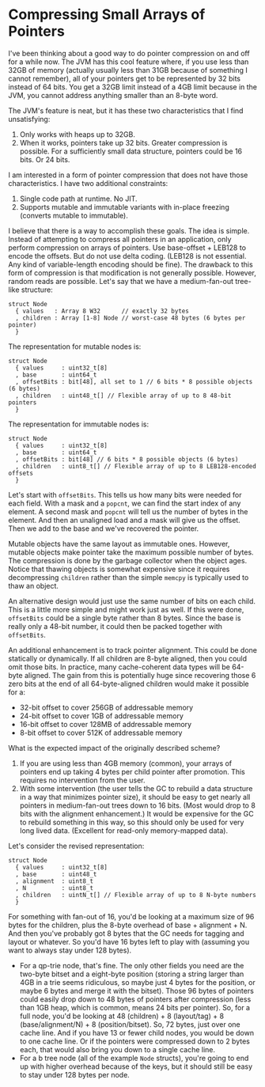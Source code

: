 # Compressing Small Arrays of Pointers

I've been thinking about a good way to do pointer compression on and off for
a while now. The JVM has this cool feature where, if you use less than 32GB
of memory (actually usually less than 31GB because of something I cannot
remember), all of your pointers get to be represented by 32 bits instead of
64 bits. You get a 32GB limit instead of a 4GB limit because in the JVM, you
cannot address anything smaller than an 8-byte word.

The JVM's feature is neat, but it has these two characteristics that I
find unsatisfying:

1. Only works with heaps up to 32GB.
2. When it works, pointers take up 32 bits. Greater compression is
   possible. For a sufficiently small data structure, pointers
   could be 16 bits. Or 24 bits.

I am interested in a form of pointer compression that does not have
those characteristics. I have two additional constraints:

1. Single code path at runtime. No JIT.
2. Supports mutable and immutable variants with in-place freezing
   (converts mutable to immutable).

I believe that there is a way to accomplish these goals. The idea is simple.
Instead of attempting to compress all pointers in an application, only perform
compression on arrays of pointers. Use base-offset + LEB128 to encode the
offsets. But do not use delta coding. (LEB128 is not essential. Any kind of
variable-length encoding should be fine). The drawback to this form of
compression is that modification is not generally possible. However, random
reads are possible. Let's say that we have a medium-fan-out tree-like
structure:

    struct Node
      { values   : Array 8 W32      // exactly 32 bytes
      , children : Array [1-8] Node // worst-case 48 bytes (6 bytes per pointer)
      }

The representation for mutable nodes is:
    
    struct Node
      { values     : uint32_t[8]
      , base       : uint64_t
      , offsetBits : bit[48], all set to 1 // 6 bits * 8 possible objects (6 bytes)
      , children   : uint48_t[] // Flexible array of up to 8 48-bit pointers
      }

The representation for immutable nodes is:
    
    struct Node
      { values     : uint32_t[8]
      , base       : uint64_t
      , offsetBits : bit[48] // 6 bits * 8 possible objects (6 bytes)
      , children   : uint8_t[] // Flexible array of up to 8 LEB128-encoded offsets
      }

Let's start with `offsetBits`. This tells us how many bits were needed for each
field. With a mask and a `popcnt`, we can find the start index of any element.
A second mask and `popcnt` will tell us the number of bytes in the element. And
then an unaligned load and a mask will give us the offset. Then we add to the
base and we've recovered the pointer.

Mutable objects have the same layout as immutable ones. However, mutable objects
make pointer take the maximum possible number of bytes. The compression is done
by the garbage collector when the object ages. Notice that thawing objects is
somewhat expensive since it requires decompressing `children` rather than the
simple `memcpy` is typically used to thaw an object.

An alternative design would just use the same number of bits on each child. This
is a little more simple and might work just as well. If this were done, `offsetBits`
could be a single byte rather than 8 bytes. Since the base is really only a 48-bit
number, it could then be packed together with `offsetBits`.

An additional enhancement is to track pointer alignment. This could be done
statically or dynamically. If all children are 8-byte aligned, then you could
omit those bits. In practice, many cache-coherent data types will be 64-byte
aligned. The gain from this is potentially huge since recovering those 6 zero
bits at the end of all 64-byte-aligned children would make it possible for a:

* 32-bit offset to cover 256GB of addressable memory
* 24-bit offset to cover 1GB of addressable memory
* 16-bit offset to cover 128MB of addressable memory
* 8-bit offset to cover 512K of addressable memory

What is the expected impact of the originally described scheme?

1. If you are using less than 4GB memory (common), your arrays of pointers
   end up taking 4 bytes per child pointer after promotion. This requires no
   intervention from the user.
2. With some intervention (the user tells the GC to rebuild a data structure
   in a way that minimizes pointer size), it should be easy to get nearly
   all pointers in medium-fan-out trees down to 16 bits. (Most would drop
   to 8 bits with the alignment enhancement.) It would be expensive
   for the GC to rebuild something in this way, so this should only be used
   for very long lived data. (Excellent for read-only memory-mapped data).

Let's consider the revised representation:

    struct Node
      { values     : uint32_t[8]
      , base       : uint48_t
      , alignment  : uint8_t
      , N          : uint8_t
      , children   : uintN_t[] // Flexible array of up to 8 N-byte numbers
      }

For something with fan-out of 16, you'd be looking at a maximum size of 96
bytes for the children, plus the 8-byte overhead of base + alignment + N.
And then you've probably got 8 bytes that the GC needs for tagging and
layout or whatever. So you'd have 16 bytes left to play with (assuming you
want to always stay under 128 bytes).

* For a qp-trie node, that's fine. The only other fields you need are
  the two-byte bitset and a eight-byte position (storing a string larger than
  4GB in a trie seems ridiculous, so maybe just 4 bytes for the position,
  or maybe 6 bytes and merge it with the bitset).
  Those 96 bytes of pointers could easily drop down to 48 bytes of pointers
  after compression (less than 1GB heap, which is common, means 24 bits per
  pointer). So, for a full node, you'd be looking at 48 (children) +
  8 (layout/tag) + 8 (base/alignment/N) + 8 (position/bitset). So, 72 bytes,
  just over one cache line. And if you have 13 or fewer child nodes, you
  would be down to one cache line. Or if the pointers were compressed down
  to 2 bytes each, that would also bring you down to a single cache line.
* For a b tree node (all of the example `Node` structs), you're going to
  end up with higher overhead because of the keys, but it should still
  be easy to stay under 128 bytes per node.
